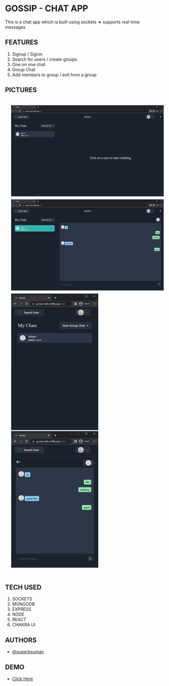 # GOSSIP - CHAT APP

This is a chat app which is built using sockets => supports real-time messages

## FEATURES

1. Signup / Signin
1. Search for users / create groups
1. One on one chat
1. Group Chat
1. Add members to group / exit from a group

## PICTURES

<div style="display: flex; flex-direction: column; align-items: center; justify-content: center; gap: 10px; padding: 20px; width: 100%;">
    <img src="./demo-images/1.jpg" height="300"  width="580" alt="Demo-1">
    <img src="./demo-images/2.jpg" height="300"  width="580" alt="Demo-2">
    <div>
        <img src="./demo-images/3.jpg" alt="Demo-3" height="450"  width="288">
        <img src="./demo-images/4.jpg" alt="Demo-4" height="450"  width="288">
    </div>
</div>

## TECH USED
1. SOCKETS
1. MONGODB
1. EXPRESS
1. NODE
1. REACT
1. CHAKRA UI

## AUTHORS

- [@superbsuman](https://www.github.com/superbsuman)

## DEMO

- [Click Here](https://gossip-web.netlify.app)